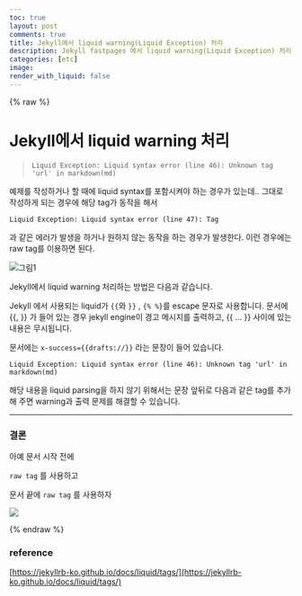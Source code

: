 ```yaml
---
toc: true
layout: post
comments: true
title: Jekyll에서 liquid warning(Liquid Exception) 처리
description: Jekyll fastpages 에서 liquid warning(Liquid Exception) 처리
categories: [etc]
image:
render_with_liquid: false
---
```


{% raw %}

# Jekyll에서 liquid warning 처리

> `Liquid Exception: Liquid syntax error (line 46): Unknown tag 'url' in markdown(md)`


예제를 작성하거나 할 때에 liquid syntax를 포함시켜야 하는 경우가 있는데.. 그대로 작성하게 되는 경우에 해당 tag가 동작을 해서

```
Liquid Exception: Liquid syntax error (line 47): Tag
```

과 같은 에러가 발생을 하거나 원하지 않는 동작을 하는 경우가 발생한다. 이런 경우에는 raw tag를 이용하면 된다.


![그림1]({{site.baseurl}}/images/etc/rawtag2.png)

Jekyll에서 liquid warning 처리하는 방법은 다음과 같습니다.

Jekyll 에서 사용되는 liquid가 `{{`와 `}}` , `{% %}`를 escape 문자로 사용합니다. 문서에 {{, }} 가 들어 있는 경우 jekyll engine이 경고 메시지를 출력하고, {{ … }} 사이에 있는 내용은 무시됩니다.

문서에는 `x-success={{drafts://}}` 라는 문장이 들어 있습니다.

`Liquid Exception: Liquid syntax error (line 46): Unknown tag 'url' in markdown(md)`

해당 내용을 liquid parsing을 하지 않기 위해서는 문장 앞뒤로 다음과 같은 tag를 추가해 주면 warning과 출력 문제를 해결할 수 있습니다.

---

### 결론

아예 문서 시작 전에 

`raw tag` 를 사용하고

문서 끝에 `raw tag` 를 사용하자

![]({{site.baseurl}}/images/etc/rawtag1.png)

{% endraw %}



### reference
[https://jekyllrb-ko.github.io/docs/liquid/tags/](https://jekyllrb-ko.github.io/docs/liquid/tags/)